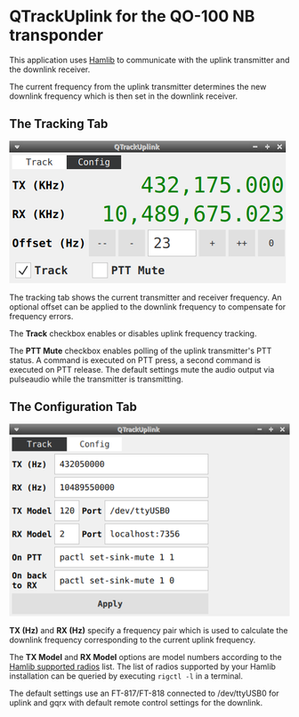 # QTrackUplink for the QO-100 NB transponder

This application uses [Hamlib](https://hamlib.github.io/) to communicate with the uplink transmitter and the downlink receiver.

The current frequency from the uplink transmitter determines the new downlink frequency which is then set
in the downlink receiver.

## The Tracking Tab
![tracking tab](doc/tracking.png)

The tracking tab shows the current transmitter and receiver frequency.
An optional offset can be applied to the downlink frequency to compensate for frequency errors.

The **Track** checkbox enables or disables uplink frequency tracking.

The **PTT Mute** checkbox enables polling of the uplink transmitter's PTT status. A command is executed on PTT press,
a second command is executed on PTT release. The default settings mute the audio output via pulseaudio while the transmitter
is transmitting.

## The Configuration Tab
![config tab](doc/config.png)

**TX (Hz)** and **RX (Hz)** specify a frequency pair which is used to calculate the downlink frequency corresponding to the
current uplink frequency.

The **TX Model** and **RX Model** options are model numbers according to the
[Hamlib supported radios](https://github.com/Hamlib/Hamlib/wiki/Supported-Radios) list.
The list of radios supported by your Hamlib installation can be queried by executing `rigctl -l` in a terminal.

The default settings use an FT-817/FT-818 connected to /dev/ttyUSB0 for uplink and gqrx with default remote control settings
for the  downlink.
